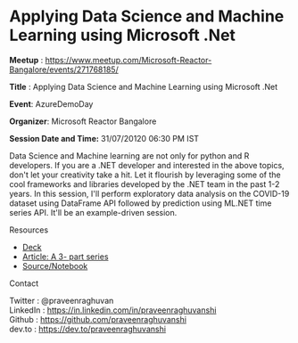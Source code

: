 # Applying Data Science and Machine Learning using Microsoft .Net 

**Meetup** : https://www.meetup.com/Microsoft-Reactor-Bangalore/events/271768185/

**Title** : Applying Data Science and Machine Learning using Microsoft .Net 

**Event**: AzureDemoDay

**Organizer**: Microsoft Reactor Bangalore

**Session Date and Time:** 31/07/20120 06:30 PM IST

Data Science and Machine learning are not only for python and R developers. If you are a .NET developer and interested in the above topics, don't let your creativity take a hit. Let it flourish by leveraging some of the cool frameworks and libraries developed by the .NET team in the past 1-2 years. In this session, I'll perform exploratory data analysis on the COVID-19 dataset using DataFrame API followed by prediction using ML.NET time series API. It'll be an example-driven session.

Resources

- [Deck](AI-ML-Microsft-Reactor.pptx)
- [Article: A 3- part series](https://dev.to/praveenraghuvanshi/covid-19-eda-and-prediction-using-net-dataframe-and-ml-net-c-introduction-nlb)
- [Source/Notebook](https://github.com/praveenraghuvanshi/covid-19/tree/master)

Contact

Twitter : @praveenraghuvan\
LinkedIn : https://in.linkedin.com/in/praveenraghuvanshi \
Github : https://github.com/praveenraghuvanshi \
dev.to : https://dev.to/praveenraghuvanshi

